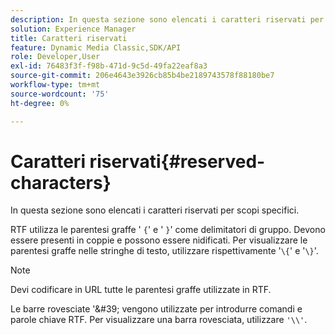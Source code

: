 ```yaml
---
description: In questa sezione sono elencati i caratteri riservati per scopi specifici.
solution: Experience Manager
title: Caratteri riservati
feature: Dynamic Media Classic,SDK/API
role: Developer,User
exl-id: 76483f3f-f98b-471d-9c5d-49fa22eaf8a3
source-git-commit: 206e4643e3926cb85b4be2189743578f88180be7
workflow-type: tm+mt
source-wordcount: '75'
ht-degree: 0%

---
```


# Caratteri riservati{#reserved-characters}

In questa sezione sono elencati i caratteri riservati per scopi specifici.

RTF utilizza le parentesi graffe &#39; `{`&#39; e &#39; `}`&#39; come delimitatori di gruppo. Devono essere presenti in coppie e possono essere nidificati. Per visualizzare le parentesi graffe nelle stringhe di testo, utilizzare rispettivamente &#39;`\{`&#39; e &#39;`\}`&#39;.

>[!NOTE]
>
>Devi codificare in URL tutte le parentesi graffe utilizzate in RTF.

Le barre rovesciate &#39;\&#39; vengono utilizzate per introdurre comandi e parole chiave RTF. Per visualizzare una barra rovesciata, utilizzare `'\\'`.
